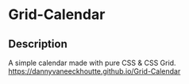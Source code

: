 # Grid-Calendar

## Description

A simple calendar made with pure CSS & CSS Grid.
https://dannyvaneeckhoutte.github.io/Grid-Calendar
